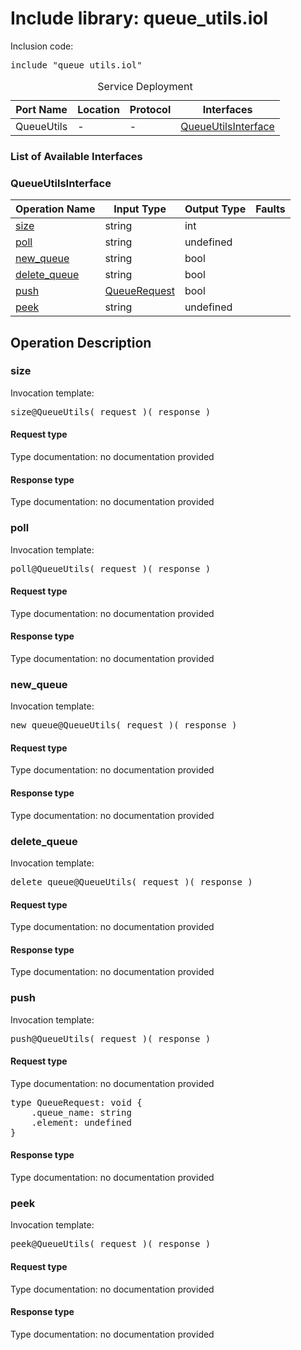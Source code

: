# Include library: queue_utils.iol

Inclusion code: <pre>include "queue_utils.iol"</pre>

<table>
  <caption>Service Deployment</caption>
  <thead>
    <tr>
      <th>Port Name</th>
      <th>Location</th>
      <th>Protocol</th>
      <th>Interfaces</th>
    </tr>
  </thead>
  <tbody>
    <tr>
      <td>QueueUtils</td>
      <td>-</td>
      <td>-</td>
      <td><a href="#QueueUtilsInterface">QueueUtilsInterface</a></td>
    </tr>
  </tbody>
</table>

<h3>List of Available Interfaces</h3>

<h3 id="QueueUtilsInterface">QueueUtilsInterface</h3>

<table>
  <thead>
    <tr>
      <th>Operation Name</th>
      <th>Input Type</th>
      <th>Output Type</th>
      <th>Faults</th>
    </tr>
  </thead>
  <tbody>
    <tr>
      <td><a href="#size">size</a></td>
      <td>string</td>
      <td>int</td>
      <td>
      </td>
    </tr>
    <tr>
      <td><a href="#poll">poll</a></td>
      <td>string</td>
      <td>undefined</td>
      <td>
      </td>
    </tr>
    <tr>
      <td><a href="#new_queue">new_queue</a></td>
      <td>string</td>
      <td>bool</td>
      <td>
      </td>
    </tr>
    <tr>
      <td><a href="#delete_queue">delete_queue</a></td>
      <td>string</td>
      <td>bool</td>
      <td>
      </td>
    </tr>
    <tr>
      <td><a href="#push">push</a></td>
      <td><a href="#QueueRequest">QueueRequest</a></td>
      <td>bool</td>
      <td>
      </td>
    </tr>
    <tr>
      <td><a href="#peek">peek</a></td>
      <td>string</td>
      <td>undefined</td>
      <td>
      </td>
    </tr>
  </tbody>
</table>

<h2>Operation Description</h2>



<h3 id="size">size</h3>


Invocation template: 
<pre>size@QueueUtils( request )( response )</pre>

<h4>Request type</h4>

Type documentation: no documentation provided 



<h4>Response type</h4>

Type documentation: no documentation provided 








<h3 id="poll">poll</h3>


Invocation template: 
<pre>poll@QueueUtils( request )( response )</pre>

<h4>Request type</h4>

Type documentation: no documentation provided 



<h4>Response type</h4>

Type documentation: no documentation provided 








<h3 id="new_queue">new_queue</h3>


Invocation template: 
<pre>new_queue@QueueUtils( request )( response )</pre>

<h4>Request type</h4>

Type documentation: no documentation provided 



<h4>Response type</h4>

Type documentation: no documentation provided 








<h3 id="delete_queue">delete_queue</h3>


Invocation template: 
<pre>delete_queue@QueueUtils( request )( response )</pre>

<h4>Request type</h4>

Type documentation: no documentation provided 



<h4>Response type</h4>

Type documentation: no documentation provided 








<h3 id="push">push</h3>


Invocation template: 
<pre>push@QueueUtils( request )( response )</pre>

<h4 id="QueueRequest">Request type</h4>

Type documentation: no documentation provided 
<pre>type QueueRequest: void {
	.queue_name: string
	.element: undefined
}</pre>


<h4>Response type</h4>

Type documentation: no documentation provided 








<h3 id="peek">peek</h3>


Invocation template: 
<pre>peek@QueueUtils( request )( response )</pre>

<h4>Request type</h4>

Type documentation: no documentation provided 



<h4>Response type</h4>

Type documentation: no documentation provided 










